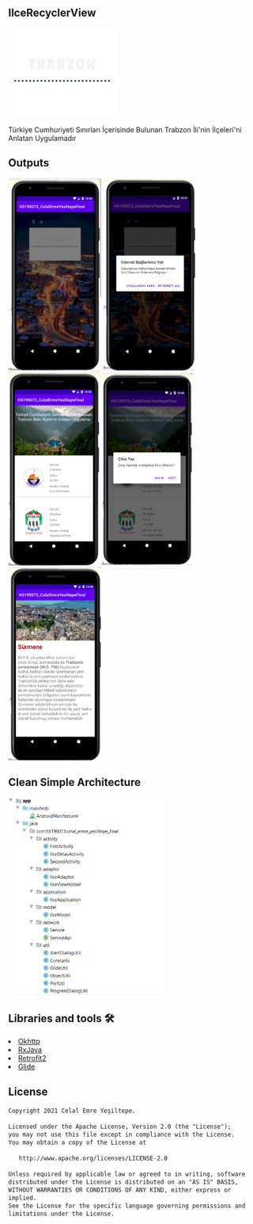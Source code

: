 ## IlceRecyclerView 
<p align="left">
  <img src="https://raw.githubusercontent.com/emreyesiltepe/h5190073celalemreyesiltepe/main/images/Logo.png" height="180" /></p>

Türkiye Cumhuriyeti Sınırları İçerisinde Bulunan Trabzon İli'nin İlçeleri'ni Anlatan Uygulamadır


<h2 id="Outputs">Outputs</h2>
<p>
  <img height= "390"   src="https://raw.githubusercontent.com/emreyesiltepe/IlceRecyclerView/main/Screnss/First.png"  />
  <img height= "390"  src="https://raw.githubusercontent.com/emreyesiltepe/IlceRecyclerView/main/Screnss/FirstAlert.png"  />
  <img height= "390"  src="https://raw.githubusercontent.com/emreyesiltepe/IlceRecyclerView/main/Screnss/Second.png"  />
  <img height= "390" src="https://raw.githubusercontent.com/emreyesiltepe/IlceRecyclerView/main/Screnss/SecondAlert.png"  />
  <img height= "390" src="https://raw.githubusercontent.com/emreyesiltepe/IlceRecyclerView/main/Screnss/Detay.png" />
</p>

## Clean Simple Architecture
<p align="left">
  <img src="https://raw.githubusercontent.com/emreyesiltepe/h5190073celalemreyesiltepe/main/images/MimariYapi.png" height="400" />
</p>

## Libraries and tools 🛠
<li><a href="https://github.com/square/okhttp">Okhttp</a></li>
<li><a href="https://github.com/ReactiveX/RxJava">RxJava</a></li>
<li><a href="https://github.com/square/retrofit">Retrofit2</a></li>
<li><a href="https://github.com/bumptech/glide">Glide</a></li>

License
--------


    Copyright 2021 Celal Emre Yeşiltepe.

    Licensed under the Apache License, Version 2.0 (the "License");
    you may not use this file except in compliance with the License.
    You may obtain a copy of the License at

       http://www.apache.org/licenses/LICENSE-2.0

    Unless required by applicable law or agreed to in writing, software
    distributed under the License is distributed on an "AS IS" BASIS,
    WITHOUT WARRANTIES OR CONDITIONS OF ANY KIND, either express or implied.
    See the License for the specific language governing permissions and
    limitations under the License.
